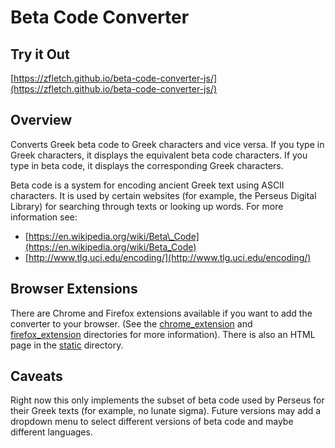 Beta Code Converter
===================

Try it Out
----------

[https://zfletch.github.io/beta-code-converter-js/](https://zfletch.github.io/beta-code-converter-js/)

Overview
--------

Converts Greek beta code to Greek characters and vice versa.
If you type in Greek characters, it displays the equivalent beta code characters.
If you type in beta code, it displays the corresponding Greek characters.

Beta code is a system for encoding ancient Greek text using ASCII characters.
It is used by certain websites (for example, the Perseus Digital Library) for searching
through texts or looking up words.
For more information see:

- [https://en.wikipedia.org/wiki/Beta\_Code](https://en.wikipedia.org/wiki/Beta_Code)
- [http://www.tlg.uci.edu/encoding/](http://www.tlg.uci.edu/encoding/)

Browser Extensions
------------------

There are Chrome and Firefox extensions available if you want to add the
converter to your browser. (See the [chrome\_extension](https://github.com/zfletch/beta-code-converter-js/tree/master/chrome_extension)
and [firefox\_extension](https://github.com/zfletch/beta-code-converter-js/tree/master/firefox_extension) directories
for more information). There is also an HTML page in the [static](https://github.com/zfletch/beta-code-converter-js/tree/master/static) directory.

Caveats
-------

Right now this only implements the subset of beta code used by Perseus for their
Greek texts (for example, no lunate sigma). Future versions may add a dropdown menu
to select different versions of beta code and maybe different languages.
